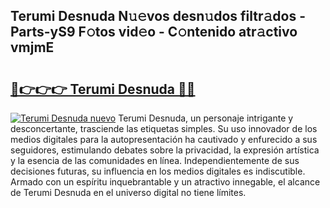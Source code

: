 ## Terumi Desnuda N𝚞𝚎vos desn𝚞dos filtr𝚊dos - Parts-yS9 F𝚘tos vid𝚎o - C𝚘ntenido atr𝚊ctivo vmjmE

# <h2><a href="http://mb92v4.tromn.icu/?c=Terumi+Desnuda">🔗👉👉👉 Terumi Desnuda 🔗🔗</a></h2>

[![Terumi Desnuda nuevo](https://i.imgur.com/pEAQMta.gif)](http://mb92v4.tromn.icu/?c=Terumi+Desnuda)
Terumi Desnuda, un personaje intrigante y desconcertante, trasciende las etiquetas simples. Su uso innovador de los medios digitales para la autopresentación ha cautivado y enfurecido a sus seguidores, estimulando debates sobre la privacidad, la expresión artística y la esencia de las comunidades en línea. Independientemente de sus decisiones futuras, su influencia en los medios digitales es indiscutible. Armado con un espíritu inquebrantable y un atractivo innegable, el alcance de Terumi Desnuda en el universo digital no tiene límites.
